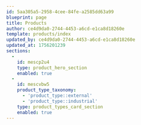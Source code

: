 ```yaml
---
id: 5aa305a5-2958-4cee-84fe-a2585dd63a99
blueprint: page
title: Products
author: ce4d9da0-2744-4453-a6cd-e1ca8d18260e
template: products/index
updated_by: ce4d9da0-2744-4453-a6cd-e1ca8d18260e
updated_at: 1756201239
sections:
  -
    id: mescp2u4
    type: product_hero_section
    enabled: true
  -
    id: mescvbw5
    product_type_taxonomy:
      - 'product_type::external'
      - 'product_type::industrial'
    type: product_types_card_section
    enabled: true
---
```

